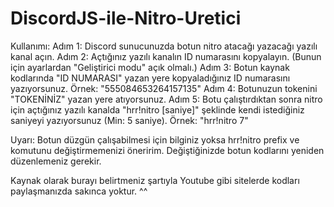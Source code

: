 # DiscordJS-ile-Nitro-Uretici

Kullanımı:
Adım 1: Discord sunucunuzda botun nitro atacağı yazacağı yazılı kanal açın.
Adım 2: Açtığınız yazılı kanalın ID numarasını kopyalayın. (Bunun için ayarlardan "Geliştirici modu" açık olmalı.)
Adım 3: Botun kaynak kodlarında "ID NUMARASI" yazan yere kopyaladığınız ID numarasını yazıyorsunuz. Örnek: "555084653264157135"
Adım 4: Botunuzun tokenini "TOKENİNİZ" yazan yere atıyorsunuz.
Adım 5: Botu çalıştırdıktan sonra nitro için açtığınız yazılı kanalda "hrr!nitro [saniye]" şeklinde kendi istediğiniz saniyeyi yazıyorsunuz (Min: 5 saniye). Örnek: "hrr!nitro 7"

Uyarı: Botun düzgün çalışabilmesi için bilginiz yoksa hrr!nitro prefix ve komutunu değiştirmemenizi öneririm. Değiştiğinizde botun kodlarını yeniden düzenlemeniz gerekir.

Kaynak olarak burayı belirtmeniz şartıyla Youtube gibi sitelerde kodları paylaşmanızda sakınca yoktur. ^^

